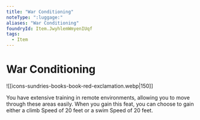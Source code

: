 ```yaml
---
title: "War Conditioning"
noteType: ":luggage:"
aliases: "War Conditioning"
foundryId: Item.JwyhlemWmyenIUqf
tags:
  - Item
---
```


# War Conditioning
![[icons-sundries-books-book-red-exclamation.webp|150]]

You have extensive training in remote environments, allowing you to move through these areas easily. When you gain this feat, you can choose to gain either a climb Speed of 20 feet or a swim Speed of 20 feet.
